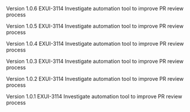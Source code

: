 Version 1.0.6
EXUI-3114 Investigate automation tool to improve PR review process

Version 1.0.5
EXUI-3114 Investigate automation tool to improve PR review process

Version 1.0.4
EXUI-3114 Investigate automation tool to improve PR review process

Version 1.0.3
EXUI-3114 Investigate automation tool to improve PR review process

Version 1.0.2
EXUI-3114 Investigate automation tool to improve PR review process

Version 1.0.1
EXUI-3114 Investigate automation tool to improve PR review process